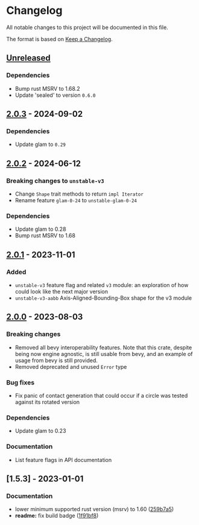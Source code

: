 # Changelog

All notable changes to this project will be documented in this file.

The format is based on [Keep a Changelog](https://keepachangelog.com/en/1.0.0/).


## [Unreleased]

### Dependencies

* Bump rust MSRV to 1.68.2
* Update 'sealed' to version `0.6.0`


## [2.0.3] - 2024-09-02

### Dependencies

* Update glam to `0.29`


## [2.0.2] - 2024-06-12

### Breaking changes to `unstable-v3`

* Change `Shape` trait methods to return `impl Iterator`
* Rename feature `glam-0-24` to `unstable-glam-0-24`

### Dependencies

* Update glam to 0.28
* Bump rust MSRV to 1.68


## [2.0.1] - 2023-11-01

### Added

* `unstable-v3` feature flag and related `v3` module: an exploration of how could look like the next major version
* `unstable-v3-aabb` Axis-Aligned-Bounding-Box shape for the v3 module


## [2.0.0] - 2023-08-03

### Breaking changes

* Removed all bevy interoperability features.
  Note that this crate, despite being now engine agnostic, is still usable from bevy, and an example of usage from bevy is still provided.
* Removed deprecated and unused `Error` type


### Bug fixes

* Fix panic of contact generation that could occur if a circle was tested against its rotated version


### Dependencies

* Update glam to 0.23


### Documentation

* List feature flags in API documentation


## [1.5.3] - 2023-01-01


### Documentation

* lower minimum supported rust version (msrv) to 1.60 ([259b7a5](https://github.com/jcornaz/impacted/commit/259b7a57ee36a602d12eb86e083d2a2df6897649))
* **readme:** fix build badge ([1f91bf8](https://github.com/jcornaz/impacted/commit/1f91bf88ee4a57eddc4a1ed4b47fc5ffea04e85d))


[Unreleased]: https://github.com/jcornaz/beancount_parser_2/compare/v2.0.3...HEAD
[2.0.3]: https://github.com/jcornaz/beancount_parser_2/compare/v2.0.2...v2.0.3
[2.0.2]: https://github.com/jcornaz/beancount_parser_2/compare/v2.0.1...v2.0.2
[2.0.1]: https://github.com/jcornaz/beancount_parser_2/compare/v2.0.0...v2.0.1
[2.0.0]: https://github.com/jcornaz/beancount_parser_2/compare/v1.5.3...v2.0.0
[1.5.4]: https://github.com/jcornaz/impacted/compare/v1.5.3...v1.5.4
